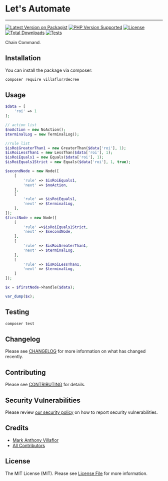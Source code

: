 # Let's Automate

---

[![Latest Version on Packagist](https://img.shields.io/packagist/v/villaflor/decree.svg?style=flat-square)](https://packagist.org/packages/villaflor/decree)
[![PHP Version Supported](https://img.shields.io/packagist/php-v/villaflor/decree?style=flat-square)](https://packagist.org/packages/villaflor/decree)
[![License](https://img.shields.io/github/license/villaflor/decree.svg?style=flat-square)](https://github.com/villaflor/decree/blob/main/LICENSE)
[![Total Downloads](https://img.shields.io/packagist/dt/villaflor/decree.svg?style=flat-square)](https://packagist.org/packages/villaflor/decree)
[![Tests](https://github.com/villaflor/decree/actions/workflows/run-tests.yml/badge.svg?branch=main)](https://github.com/villaflor/decree/actions/workflows/run-tests.yml)


Chain Command.

## Installation

You can install the package via composer:

```bash
composer require villaflor/decree
```

## Usage

```php
$data = [
    'roi' => 1
];

// action list
$noAction = new NoAction();
$terminalLog = new TerminalLog();

//rule list
$isRoiGreaterThan1 = new GreaterThan($data['roi'], 1);
$isRoiLessThan1 = new LessThan($data['roi'], 1);
$isRoiEquals1 = new Equals($data['roi'], 1);
$isRoiEquals1Strict = new Equals($data['roi'], 1, true);

$secondNode = new Node([
    [
        'rule' => $isRoiEquals1,
        'next' => $noAction,
    ],
    [
        'rule' => $isRoiEquals1,
        'next' => $terminalLog,
    ],
]);
$firstNode = new Node([
    [
        'rule' =>$isRoiEquals1Strict,
        'next' => $secondNode,
    ],
    [
        'rule' => $isRoiGreaterThan1,
        'next' => $terminalLog,
    ],
    [
        'rule' => $isRoiLessThan1,
        'next' => $terminalLog,
    ]
]);

$x = $firstNode->handle($data);

var_dump($x);
```

## Testing

```bash
composer test
```

## Changelog

Please see [CHANGELOG](CHANGELOG.md) for more information on what has changed recently.

## Contributing

Please see [CONTRIBUTING](https://github.com/spatie/.github/blob/main/CONTRIBUTING.md) for details.

## Security Vulnerabilities

Please review [our security policy](../../security/policy) on how to report security vulnerabilities.

## Credits

- [Mark Anthony Villaflor](https://github.com/villaflor)
- [All Contributors](../../contributors)

## License

The MIT License (MIT). Please see [License File](LICENSE.md) for more information.
